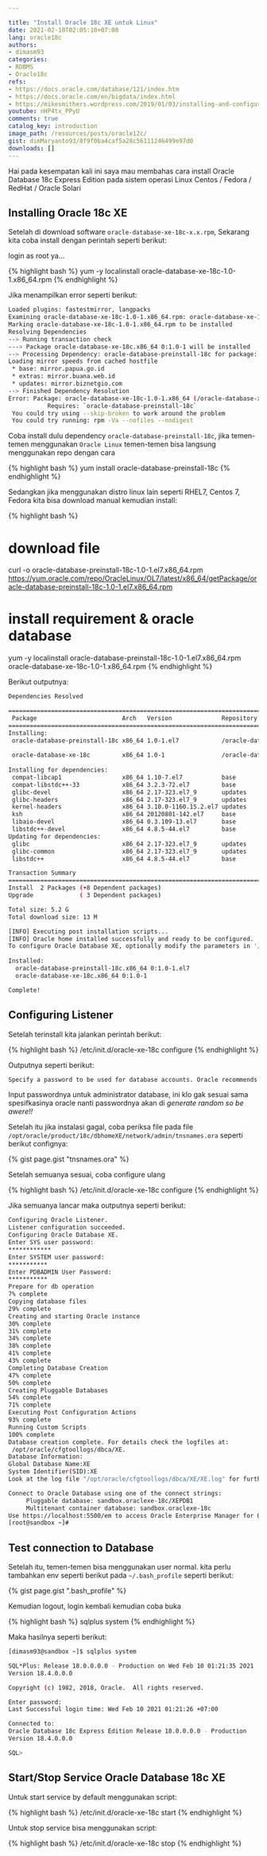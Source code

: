 ```yaml
---

title: "Install Oracle 18c XE untuk Linux"
date: 2021-02-10T02:05:10+07:00
lang: oracle18c
authors:
- dimasm93
categories:
- RDBMS
- Oracle18c
refs: 
- https://docs.oracle.com/database/121/index.htm
- https://docs.oracle.com/en/bigdata/index.html
- https://mikesmithers.wordpress.com/2019/01/03/installing-and-configuring-oracle-18cxe-on-centos/
youtube: nHP4tx_PPyU
comments: true
catalog_key: introduction
image_path: /resources/posts/oracle12c/
gist: dimMaryanto93/8f9f0ba4caf5a28c56111246499e97d0
downloads: []
---
```


Hai pada kesempatan kali ini saya mau membahas cara install Oracle Database 18c Express Edition pada sistem operasi Linux Centos / Fedora / RedHat / Oracle Solari

<!--more-->

## Installing Oracle 18c XE

Setelah di download software `oracle-database-xe-18c-x.x.rpm`, Sekarang kita coba install dengan perintah seperti berikut:

login as root ya...

{% highlight bash %}
yum -y localinstall oracle-database-xe-18c-1.0-1.x86_64.rpm
{% endhighlight %}

Jika menampilkan error seperti berikut:

```bash
Loaded plugins: fastestmirror, langpacks
Examining oracle-database-xe-18c-1.0-1.x86_64.rpm: oracle-database-xe-18c-1.0-1.x86_64
Marking oracle-database-xe-18c-1.0-1.x86_64.rpm to be installed
Resolving Dependencies
--> Running transaction check
---> Package oracle-database-xe-18c.x86_64 0:1.0-1 will be installed
--> Processing Dependency: oracle-database-preinstall-18c for package: oracle-database-xe-18c-1.0-1.x86_64
Loading mirror speeds from cached hostfile
 * base: mirror.papua.go.id
 * extras: mirror.buana.web.id
 * updates: mirror.biznetgio.com
--> Finished Dependency Resolution
Error: Package: oracle-database-xe-18c-1.0-1.x86_64 (/oracle-database-xe-18c-1.0-1.x86_64)
           Requires: `oracle-database-preinstall-18c`
 You could try using --skip-broken to work around the problem
 You could try running: rpm -Va --nofiles --nodigest
```

Coba install dulu dependency `oracle-database-preinstall-18c`, jika temen-temen menggunakan `Oracle Linux` temen-temen bisa langsung menggunakan repo dengan cara 

{% highlight bash %}
yum install oracle-database-preinstall-18c
{% endhighlight %}

Sedangkan jika menggunakan distro linux lain seperti RHEL7, Centos 7, Fedora kita bisa download manual kemudian install:

{% highlight bash %}
# download file
curl -o oracle-database-preinstall-18c-1.0-1.el7.x86_64.rpm https://yum.oracle.com/repo/OracleLinux/OL7/latest/x86_64/getPackage/oracle-database-preinstall-18c-1.0-1.el7.x86_64.rpm

# install requirement & oracle database
yum -y localinstall oracle-database-preinstall-18c-1.0-1.el7.x86_64.rpm oracle-database-xe-18c-1.0-1.x86_64.rpm
{% endhighlight %}

Berikut outputnya:

```bash
Dependencies Resolved

================================================================================
 Package                        Arch   Version              Repository     Size
================================================================================
Installing:
 oracle-database-preinstall-18c x86_64 1.0-1.el7            /oracle-database-preinstall-18c-1.0-1.el7.x86_64
                                                                           55 k
 oracle-database-xe-18c         x86_64 1.0-1                /oracle-database-xe-18c-1.0-1.x86_64
                                                                          5.2 G
Installing for dependencies:
 compat-libcap1                 x86_64 1.10-7.el7           base           19 k
 compat-libstdc++-33            x86_64 3.2.3-72.el7         base          191 k
 glibc-devel                    x86_64 2.17-323.el7_9       updates       1.1 M
 glibc-headers                  x86_64 2.17-323.el7_9       updates       691 k
 kernel-headers                 x86_64 3.10.0-1160.15.2.el7 updates       9.0 M
 ksh                            x86_64 20120801-142.el7     base          884 k
 libaio-devel                   x86_64 0.3.109-13.el7       base           13 k
 libstdc++-devel                x86_64 4.8.5-44.el7         base          1.5 M
Updating for dependencies:
 glibc                          x86_64 2.17-323.el7_9       updates       3.6 M
 glibc-common                   x86_64 2.17-323.el7_9       updates        12 M
 libstdc++                      x86_64 4.8.5-44.el7         base          306 k

Transaction Summary
================================================================================
Install  2 Packages (+8 Dependent packages)
Upgrade             ( 3 Dependent packages)

Total size: 5.2 G
Total download size: 13 M

[INFO] Executing post installation scripts...
[INFO] Oracle home installed successfully and ready to be configured.
To configure Oracle Database XE, optionally modify the parameters in '/etc/sysconfig/oracle-xe-18c.conf' and then execute '/etc/init.d/oracle-xe-18c configure' as root.
  
Installed:
  oracle-database-preinstall-18c.x86_64 0:1.0-1.el7
  oracle-database-xe-18c.x86_64 0:1.0-1

Complete!
```

## Configuring Listener

Setelah terinstall kita jalankan perintah berikut:

{% highlight bash %}
/etc/init.d/oracle-xe-18c configure
{% endhighlight %}

Outputnya seperti berikut:

```bash
Specify a password to be used for database accounts. Oracle recommends that the password entered should be at least 8 characters in length, contain at least 1 uppercase character, 1 lower case character and 1 digit [0-9]. Note that the same password will be used for SYS, SYSTEM and PDBADMIN accounts:
```

Input passwordnya untuk administrator database, ini klo gak sesuai sama spesifkasinya oracle nanti passwordnya akan di *generate random so be awere!!*

Setelah itu jika instalasi gagal, coba periksa file pada file `/opt/oracle/product/18c/dbhomeXE/network/admin/tnsnames.ora` seperti berikut confignya:

{% gist page.gist "tnsnames.ora" %}

Setelah semuanya sesuai, coba configure ulang

{% highlight bash %}
/etc/init.d/oracle-xe-18c configure
{% endhighlight %}

Jika semuanya lancar maka outputnya seperti berikut:

```bash
Configuring Oracle Listener.
Listener configuration succeeded.
Configuring Oracle Database XE.
Enter SYS user password:
************
Enter SYSTEM user password:
***********
Enter PDBADMIN User Password:
***********
Prepare for db operation
7% complete
Copying database files
29% complete
Creating and starting Oracle instance
30% complete
31% complete
34% complete
38% complete
41% complete
43% complete
Completing Database Creation
47% complete
50% complete
Creating Pluggable Databases
54% complete
71% complete
Executing Post Configuration Actions
93% complete
Running Custom Scripts
100% complete
Database creation complete. For details check the logfiles at:
 /opt/oracle/cfgtoollogs/dbca/XE.
Database Information:
Global Database Name:XE
System Identifier(SID):XE
Look at the log file "/opt/oracle/cfgtoollogs/dbca/XE/XE.log" for further details.

Connect to Oracle Database using one of the connect strings:
     Pluggable database: sandbox.oraclexe-18c/XEPDB1
     Multitenant container database: sandbox.oraclexe-18c
Use https://localhost:5500/em to access Oracle Enterprise Manager for Oracle Database XE
[root@sandbox ~]#
```

## Test connection to Database

Setelah itu, temen-temen bisa menggunakan user normal. kita perlu tambahkan env seperti berikut pada `~/.bash_profile` seperti berikut:

{% gist page.gist ".bash_profile" %}

Kemudian logout, login kembali kemudian coba buka 

{% highlight bash %}
sqlplus system
{% endhighlight %}

Maka hasilnya seperti berikut:

```bash
[dimasm93@sandbox ~]$ sqlplus system

SQL*Plus: Release 18.0.0.0.0 - Production on Wed Feb 10 01:21:35 2021
Version 18.4.0.0.0

Copyright (c) 1982, 2018, Oracle.  All rights reserved.

Enter password:
Last Successful login time: Wed Feb 10 2021 01:21:26 +07:00

Connected to:
Oracle Database 18c Express Edition Release 18.0.0.0.0 - Production
Version 18.4.0.0.0

SQL>
```

## Start/Stop Service Oracle Database 18c XE

Untuk start service by default menggunakan script:

{% highlight bash %}
/etc/init.d/oracle-xe-18c start
{% endhighlight %}

Untuk stop service bisa menggunakan script:

{% highlight bash %}
/etc/init.d/oracle-xe-18c stop
{% endhighlight %}
